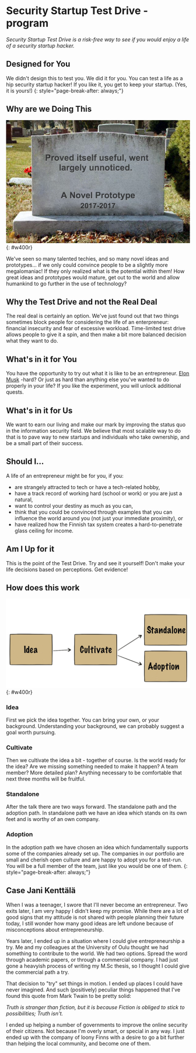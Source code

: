 ---
---
<!-- markdownlint-disable MD041-->
<!-- markdownlint-disable MD033-->
<!-- markdownlint-disable MD026-->

# Security Startup Test Drive -program

*Security Startup Test Drive is a risk-free way to see if you
would enjoy a life of a security startup hacker.*

## Designed for You

We didn't design this to test you. We did it for you. You can test
a life as a hip security startup hacker! If you like it, you get to keep
your startup. (Yes, it is yours!)
{: style="page-break-after: always;"}

## Why are we Doing This

![Prototype](img/prototype.png){: #w400r}

We've seen so many talented techies, and so many novel ideas and
prototypes... if we only could convince people to be a slightly more
megalomaniac! If they only realized what is the potential within them!
How great ideas and prototypes would mature, get out to the world and
allow humankind to go further in the use of technology?

## Why the Test Drive and not the Real Deal

The real deal is certainly an option. We've just found out that two
things sometimes block people for considering the life of an enterpreneur:
financial insecurity and fear of excessive workload. Time-limited test drive
allows people to give it a spin, and then make a bit more balanced decision
what they want to do.

<div markdown="1" class="container bg-dark">

## What's in it for You

You have the opportunity to try out what it is like to be an entrepreneur.
[Elon Musk](https://en.wikipedia.org/wiki/Elon_Musk) -hard? Or just as hard
than anything else you've wanted to do properly in your life? If you like
the experiment, you will unlock additional quests.

## What's in it for Us

We want to earn our living and make our mark by improving the status quo in the
information security field. We believe that most scalable way to do that is to
pave way to new startups and individuals who take ownership, and be a small part of their success.

## Should I...

A life of an entrepreneur might be for you, if you:

* are strangely attracted to tech or have a tech-related hobby,
* have a track record of working hard (school or work) or you are just a
  natural,
* want to control your destiny as much as you can,
* think that you could be convinced through examples
  that you can influence the world around you (not just
  your immediate proximity), or
* have realized how the Finnish tax system creates
  a hard-to-penetrate glass ceiling for income.

## Am I Up for it

This is the point of the Test Drive. Try and see it yourself!
Don't make your life decisions based on perceptions. Get evidence!
</div>

<div markdown="1" class="container">

## How does this work

![Flow](img/idea.png){: #w400r}
### Idea

First we pick the idea together. You can bring your own, or your background. Understanding your background, we can probably suggest a goal worth pursuing.

### Cultivate

Then we cultivate the idea a bit - together of course.
Is the world ready for the idea?
Are we missing something needed to make it happen?
A team member? More detailed plan? Anything necessary
to be comfortable that next three months will be fruitful.

### Standalone

After the talk there are two ways forward. The standalone path and the
adoption path. In standalone path we have an idea which stands on
its own feet and is worthy of an own company. 

### Adoption

In the adoption path we have
chosen an idea which fundamentally supports some of the companies already
set up. The companies in our portfolio are small and cherish open
culture and are happy to adopt you for a test-run. You will be a full
member of the team, just like you would be one of them.
{: style="page-break-after: always;"}
</div>

<div markdown="1" class="container bg-jani">

## Case Jani Kenttälä

When I was a teenager, I swore that I'll never become an entrepreneur.
Two exits later, I am very happy I didn't keep my promise.
While there are a lot of good signs that my attitude is not shared
with people planning their future today, I still wonder how many
good ideas are left undone because of misconceptions about entrepreneurship.

Years later, I ended up in a situation where I could
give entrepreneurship a try. Me and my colleagues at the University of Oulu
thought we had something to contribute to the world. We had
two options. Spread the word through academic papers, or
through a commercial company. I had just gone a heavyish process of writing my
M.Sc thesis, so I thought I could give the commercial path a try.

That decision to "try" set things in motion.
I ended up places I could have never imagined. And such (positively) peculiar
things happened that I've found this quote from Mark Twain to be pretty solid:

*Truth is stranger than fiction, but it is because Fiction is obliged to
stick to possibilities; Truth isn't.*

I ended up helping a number of governments to improve the online security of
their citizens. Not because I'm overly smart, or special in any way.
I just ended up with the company of loony Finns with a desire to go a bit
further than helping the local community, and become one of them.
</div>

<!-- markdownlint-enable MD041-->
<!-- markdownlint-enable MD033-->
<!-- markdownlint-enable MD026-->
